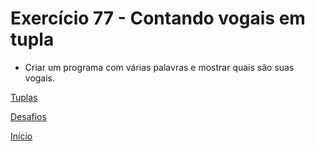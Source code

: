 # Exercício 77 - Contando vogais em tupla

- Criar um programa com várias palavras e mostrar quais são suas vogais.

[Tuplas](https://github.com/NandesLima/python-codigos/tree/master/desafios/07.%20Tuplas)

[Desafios](https://github.com/NandesLima/python-codigos/tree/master/desafios)

[Início](https://github.com/NandesLima/python-codigos)